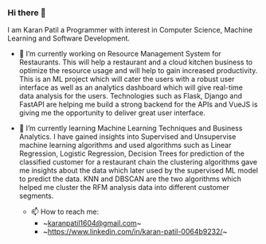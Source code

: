 ### Hi there 👋
I am Karan Patil a Programmer with interest in Computer Science, Machine Learning and Software Development. 
- 🔭 I’m currently working on Resource Management System for Restaurants. This will help a restaurant and a cloud kitchen business to optimize the resource usage
  and will help to gain increased productivity. This is an ML project which will cater the users with a robust user interface as well as an analytics dashboard
  which will give real-time data analysis for the users. Technologies such as Flask, Django and FastAPI are helping me build a strong backend for the APIs and VueJS is giving me the opportunity to deliver great user interface.
- 🌱 I’m currently learning Machine Learning Techniques and Business Analytics. I have gained insights into Supervised and Unsupervise machine 
  learning algorithms and used algorithms such as Linear Regression, Logistic Regression, Decision Trees for prediction of the classified customer for a restaurant chain
   the clustering algorithms gave me insights about the data which later used by the supervised ML model to predict the data. KNN and DBSCAN are the two algorithms which
  helped me cluster the RFM analysis data into different customer segments.


  - 📫 How to reach me:
    -  ~karanpatil1604@gmail.com~
    - ~https://www.linkedin.com/in/karan-patil-0064b9232/~
<!--
**karanpatil1604/karanpatil1604** is a ✨ _special_ ✨ repository because its `README.md` (this file) appears on your GitHub profile.

Here are some ideas to get you started:

- 🔭 I’m currently working on ...
- 🌱 I’m currently learning ...
- 👯 I’m looking to collaborate on ...
- 🤔 I’m looking for help with ...
- 💬 Ask me about ...

- 😄 Pronouns: ...
- ⚡ Fun fact: ... 

-->
